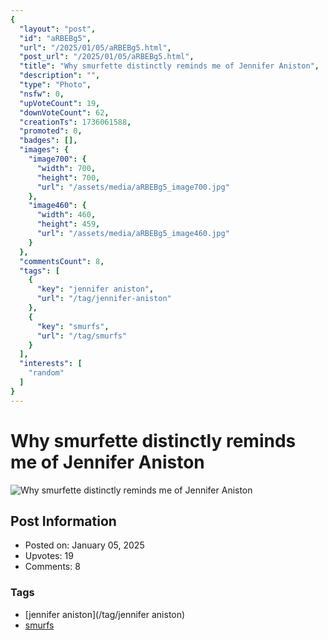 ```yaml
---
{
  "layout": "post",
  "id": "aRBEBg5",
  "url": "/2025/01/05/aRBEBg5.html",
  "post_url": "/2025/01/05/aRBEBg5.html",
  "title": "Why smurfette distinctly reminds me of Jennifer Aniston",
  "description": "",
  "type": "Photo",
  "nsfw": 0,
  "upVoteCount": 19,
  "downVoteCount": 62,
  "creationTs": 1736061588,
  "promoted": 0,
  "badges": [],
  "images": {
    "image700": {
      "width": 700,
      "height": 700,
      "url": "/assets/media/aRBEBg5_image700.jpg"
    },
    "image460": {
      "width": 460,
      "height": 459,
      "url": "/assets/media/aRBEBg5_image460.jpg"
    }
  },
  "commentsCount": 8,
  "tags": [
    {
      "key": "jennifer aniston",
      "url": "/tag/jennifer-aniston"
    },
    {
      "key": "smurfs",
      "url": "/tag/smurfs"
    }
  ],
  "interests": [
    "random"
  ]
}
---
```


# Why smurfette distinctly reminds me of Jennifer Aniston

![Why smurfette distinctly reminds me of Jennifer Aniston](/assets/media/aRBEBg5_image700.jpg)

## Post Information

- Posted on: January 05, 2025
- Upvotes: 19
- Comments: 8

### Tags

- [jennifer aniston](/tag/jennifer aniston)
- [smurfs](/tag/smurfs)
